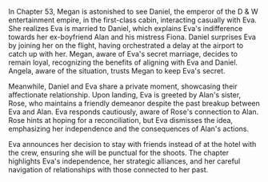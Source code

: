 In Chapter 53, Megan is astonished to see Daniel, the emperor of the D & W entertainment empire, in the first-class cabin, interacting casually with Eva. She realizes Eva is married to Daniel, which explains Eva's indifference towards her ex-boyfriend Alan and his mistress Fiona. Daniel surprises Eva by joining her on the flight, having orchestrated a delay at the airport to catch up with her. Megan, aware of Eva's secret marriage, decides to remain loyal, recognizing the benefits of aligning with Eva and Daniel. Angela, aware of the situation, trusts Megan to keep Eva's secret.

Meanwhile, Daniel and Eva share a private moment, showcasing their affectionate relationship. Upon landing, Eva is greeted by Alan's sister, Rose, who maintains a friendly demeanor despite the past breakup between Eva and Alan. Eva responds cautiously, aware of Rose's connection to Alan. Rose hints at hoping for a reconciliation, but Eva dismisses the idea, emphasizing her independence and the consequences of Alan's actions.

Eva announces her decision to stay with friends instead of at the hotel with the crew, ensuring she will be punctual for the shoots. The chapter highlights Eva's independence, her strategic alliances, and her careful navigation of relationships with those connected to her past.